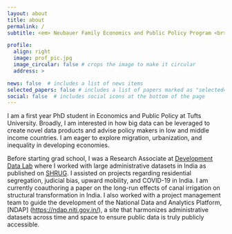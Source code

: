 ```yaml
---
layout: about
title: about
permalink: /
subtitle: <em> Neubauer Family Economics and Public Policy Program <br>  The Fletcher School and the Graduate School of Arts and Sciences at Tufts University </em>

profile:
  align: right
  image: prof_pic.jpg
  image_circular: false # crops the image to make it circular
  address: >

news: false  # includes a list of news items
selected_papers: false # includes a list of papers marked as "selected={true}"
social: false  # includes social icons at the bottom of the page
---
```


I am a first year PhD student in Economics and Public Policy at Tufts University. Broadly, I am interested in how big data can be leveraged to create novel data products and advise policy makers in low and middle income countries. I am eager to explore migration, urbanization, and inequality in developing economies.

Before starting grad school, I was a Research Associate at [Development Data Lab](https://www.devdatalab.org/) where I worked with large administrative datasets in India as published on [SHRUG](https://www.devdatalab.org/shrug). I assisted on projects regarding residential segregation, judicial bias, upward mobility, and COVID-19 in India. I am currently coauthoring a paper on the long-run effects of canal irrigation on structural transformation in India. I also worked with a project management team to guide the development of the National Data and Analytics Platform, [NDAP] (https://ndap.niti.gov.in/), a site that harmonizes administrative datasets across time and space to ensure public data is truly publicly accessible.
